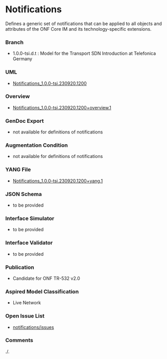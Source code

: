 # Notifications
Defines a generic set of notifications that can be applied to all objects and attributes of the ONF Core IM and its technology-specific extensions.

### Branch
- 1.0.0-tsi.d.t : Model for the Transport SDN Introduction at Telefonica Germany

### UML
- [Notifications_1.0.0-tsi.230920.1200](./Notifications_1.0.0-tsi.230920.1200.zip)

### Overview 
- [Notifications_1.0.0-tsi.230920.1200+overview.1](./Notifications_1.0.0-tsi.230920.1200+overview.1.png)

### GenDoc Export
- not available for definitions of notifications

### Augmentation Condition
- not available for definitions of notifications

### YANG File
- [Notifications_1.0.0-tsi.230920.1200+yang.1](./Notifications_1.0.0-tsi.230920.1200+yang.1.zip)

### JSON Schema
- to be provided

### Interface Simulator
- to be provided

### Interface Validator
- to be provided

### Publication
- Candidate for ONF TR-532 v2.0 

### Aspired Model Classification
- Live Network

### Open Issue List
- [notifications/issues](../../issues)

### Comments
./.
